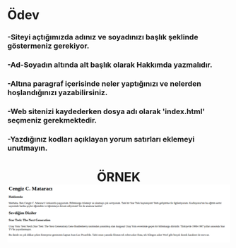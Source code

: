 # Ödev

### -Siteyi açtığımızda adınız ve soyadınızı başlık şeklinde göstermeniz gerekiyor.
### -Ad-Soyadın altında alt başlık olarak Hakkımda yazmalıdır.
### -Altına paragraf içerisinde neler yaptığınızı ve nelerden hoşlandığınızı yazabilirsiniz.
### -Web sitenizi kaydederken dosya adı olarak 'index.html' seçmeniz gerekmektedir.
### -Yazdığınız kodları açıklayan yorum satırları eklemeyi unutmayın.


<div align="center"><h1>ÖRNEK
<img src="firstwebpage.png" width="1200px"></div>
